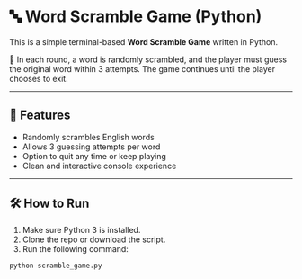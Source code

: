 # 🔤 Word Scramble Game (Python)

This is a simple terminal-based **Word Scramble Game** written in Python.

🧠 In each round, a word is randomly scrambled, and the player must guess the original word within 3 attempts. The game continues until the player chooses to exit.

---

## 🚀 Features

- Randomly scrambles English words
- Allows 3 guessing attempts per word
- Option to quit any time or keep playing
- Clean and interactive console experience

---

## 🛠️ How to Run

1. Make sure Python 3 is installed.
2. Clone the repo or download the script.
3. Run the following command:

```bash
python scramble_game.py
```
